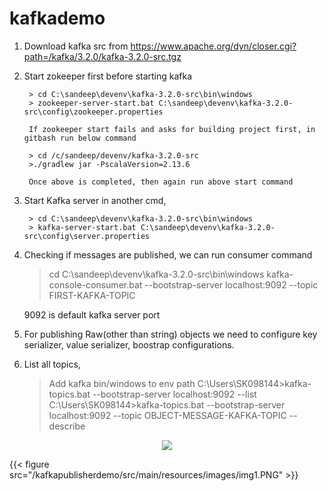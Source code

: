 # kafkademo

1. Download kafka src from https://www.apache.org/dyn/closer.cgi?path=/kafka/3.2.0/kafka-3.2.0-src.tgz
2. Start zokeeper first before starting kafka<br>

		> cd C:\sandeep\devenv\kafka-3.2.0-src\bin\windows
		> zookeeper-server-start.bat C:\sandeep\devenv\kafka-3.2.0-src\config\zookeeper.properties 

   		If zookeeper start fails and asks for building project first, in gitbash run below command

		> cd /c/sandeep/devenv/kafka-3.2.0-src 
		>./gradlew jar -PscalaVersion=2.13.6

   		Once above is completed, then again run above start command

3. Start Kafka server in another cmd,
		
		> cd C:\sandeep\devenv\kafka-3.2.0-src\bin\windows
		> kafka-server-start.bat C:\sandeep\devenv\kafka-3.2.0-src\config\server.properties

4. Checking if messages are published, we can run consumer command

	> cd C:\sandeep\devenv\kafka-3.2.0-src\bin\windows
	> kafka-console-consumer.bat --bootstrap-server localhost:9092 --topic FIRST-KAFKA-TOPIC
	
	9092 is default kafka server port

5. For publishing Raw(other than string) objects we need to configure key serializer, value serializer, boostrap configurations.

6. List all topics,

	> 	Add kafka bin/windows to env path
	>	C:\Users\SK098144>kafka-topics.bat --bootstrap-server localhost:9092 --list
	>	C:\Users\SK098144>kafka-topics.bat --bootstrap-server localhost:9092 --topic OBJECT-MESSAGE-KAFKA-TOPIC --describe
	
<p align="center"><img src="/kafkapublisherdemo/src/main/resources/images/img1.PNG" ></p>
{{< figure src="/kafkapublisherdemo/src/main/resources/images/img1.PNG" >}}